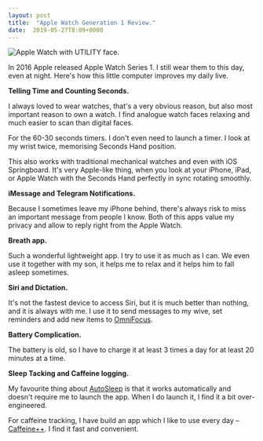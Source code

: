 ```yaml
---
layout: post
title:  "Apple Watch Generation 1 Review."
date:  2019-05-27T8:09+0000
---
```


![Apple Watch with UTILITY face.][1]

In 2016 Apple released Apple Watch Series 1. I still wear them to this day, even at night. Here's how this little computer improves my daily live.

**Telling Time and Counting Seconds.**

I always loved to wear watches, that's a very obvious reason, but also most important reason to own a watch. I find analogue watch faces relaxing and much easier to scan than digital faces.

For the 60-30 seconds timers. I don't even need to launch a timer. I look at my wrist twice, memorising Seconds Hand position. 

This also works with traditional mechanical watches and even with iOS Springboard. It's very Apple-like thing, when you look at your iPhone, iPad, or Apple Watch with the Seconds Hand perfectly in sync rotating smoothly.

**iMessage and Telegram Notifications.**

Because I sometimes leave my iPhone behind, there's always risk to miss an important message from people I know. Both of this apps value my privacy and allow to reply right from the Apple Watch.

**Breath app.**

Such a wonderful lightweight app. I try to use it as much as I can. We even use it together with my son, it helps me to relax and it helps him to fall asleep sometimes.

**Siri and Dictation.**

It's not the fastest device to access Siri, but it is much better than nothing, and it is always with me. I use it to send messages to my wive, set reminders and add new items to [OmniFocus](https://omnifocus.com/). 

**Battery Complication.**

The battery is old, so I have to charge it at least 3 times a day for at least 20 minutes at a time.

**Sleep Tacking and Caffeine logging.**

My favourite thing about [AutoSleep](http://autosleep.tantsissa.com) is that it works automatically and doesn't require me to launch the app. When I do launch it, I find it a bit over-engineered.

For caffeine tracking, I have build an app which I like to use every day – [Caffeine++](/caffeine++). I find it fast and convenient.

[1]: {{site.url}}/images/my-watch.jpg